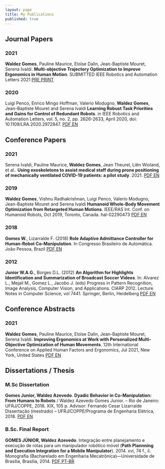 ```yaml
---
layout: page
title: My Publications
published: true
---
```

## Journal Papers
### 2021

**Waldez Gomes**, Pauline Maurice, Eloïse Dalin, Jean-Baptiste Mouret, Serena Ivaldi. **Multi-objective Trajectory Optimization to Improve Ergonomics in Human Motion**. SUBMITTED IEEE Robotics and Automation Letters 2021
[PRE PRINT]()

### 2020

Luigi Penco, Enrico Mingo Hoffman, Valerio Modugno, **Waldez Gomes**, Jean-Baptiste Mouret and Serena Ivaldi
**Learning Robust Task Priorities and Gains for Control of Redundant Robots**. in IEEE Robotics and Automation Letters, vol. 5, no. 2, pp. 2626-2633, April 2020, doi: 10.1109/LRA.2020.2972847.
[PDF EN](https://hal.inria.fr/hal-02456663/document) 

## Conference Papers
### 2021

Serena Ivaldi, Pauline Maurice, **Waldez Gomes**, Jean Theurel, Liên Wioland, et al.. **Using exoskeletons to assist medical staff during prone positioning of mechanically ventilated COVID-19 patients: a pilot study**. 2021. [PDF EN](https://hal.archives-ouvertes.fr/hal-03137133/document)

### 2019

**Waldez Gomes**, Vishnu Radhakrishnan, Luigi Penco, Valerio Modugno, Jean-Baptiste Mouret and Serena Ivaldi
**Humanoid Whole-Body Movement Optimization from Retargeted Human Motions**. IEEE/RAS Int.
Conf. on Humanoid Robots, Oct 2019, Toronto, Canada. hal-02290473 [PDF EN](https://hal.archives-ouvertes.fr/hal-02290473/document)

### 2018

**Gomes W.**, Lizarralde F. (2018) **Role Adaptive Admittance Controller for Human-Robot Co-Manipulation**. In Congresso Brasileiro de Automática. João Pessoa, Brazil [PDF EN](https://ssl4799.websiteseguro.com/swge5/PROCEEDINGS/PDF/CBA2018-1138.pdf)

### 2012

**Junior W.A.G.**, Borges D.L. (2012) **An Algorithm for Highlights Identification and Summarization of Broadcast Soccer Videos**. In: Alvarez L., Mejail M., Gomez L., Jacobo J. (eds) Progress in Pattern Recognition, Image Analysis, Computer Vision, and Applications. CIARP 2012. Lecture Notes in Computer Science, vol 7441. Springer, Berlin, Heidelberg [PDF EN](https://link.springer.com/content/pdf/10.1007%2F978-3-642-33275-3_106.pdf)

## Conference Abstracts

### 2021

**Waldez Gomes**, Pauline Maurice, Eloïse Dalin, Jean-Baptiste Mouret, Serena Ivaldi. **Improving Ergonomics at Work with Personalized Multi-Objective Optimization of Human Movements**. 12th International Conference on Applied Human Factors and Ergonomics, Jul 2021, New York, United States [PDF EN](https://hal.archives-ouvertes.fr/hal-03115203/document)

## Dissertations / Thesis

### M.Sc Dissertation

**Gomes Junior, Waldez Azevedo**. **Dyadic Behavior in Co-Manipulation:  From Humans to Robots** / Waldez Azevedo Gomes Junior. – Rio de Janeiro: UFRJ/COPPE, 2018. XIX, 105 p. Advisor: Fernando Cesar Lizarralde Dissertação (mestrado) – UFRJ/COPPE/Programa de Engenharia Elétrica, 2018. [PDF EN](http://www.pee.ufrj.br/index.php/pt/producao-academica/dissertacoes-de-mestrado/2018/2016033268-dyadic-behavior-in-co-manipulation-from-humans-to-robots/file)

### B.Sc. Final Report

**GOMES JÚNIOR, Waldez Azevedo**. Integração entre planejamento e execução de rotas para um manipulador robótico móvel (**Path Plannning and Execution Integration for a Mobile Manipulator**). 2014. xvi, 74 f., il. Monografia (Bacharelado em Engenharia Mecatrônica)—Universidade de Brasília, Brasília, 2014. [PDF PT-BR](http://bdm.unb.br/bitstream/10483/15054/1/2014_WaldezAzevedoGomesJunior_tcc.pdf)
